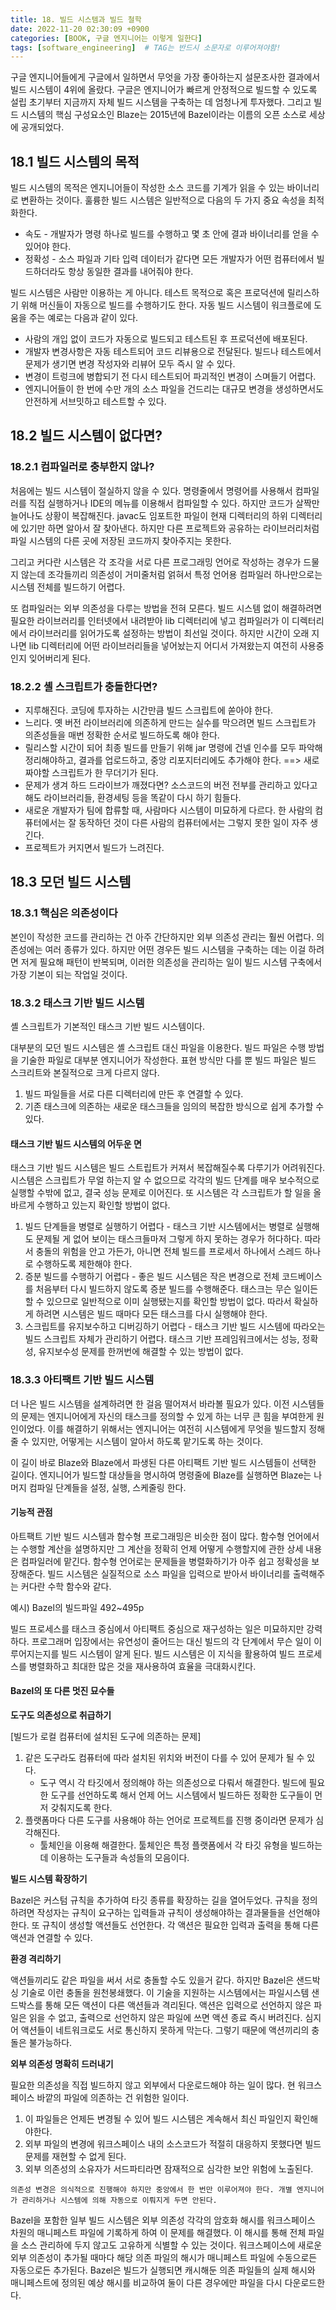 ```yaml
---
title: 18. 빌드 시스템과 빌드 철학
date: 2022-11-20 02:30:09 +0900
categories: [BOOK, 구글 엔지니어는 이렇게 일한다]
tags: [software_engineering]  # TAG는 반드시 소문자로 이루어져야함!
---
```


구글 엔지니어들에게 구글에서 일하면서 무엇을 가장 좋아하는지 설문조사한 결과에서 빌드 시스템이 4위에 올랐다. 구글은 엔지니어가 빠르게 안정적으로 빌드할 수 있도록 설립 초기부터 지금까지 자체 빌드 시스템을 구축하는 데 엄청나게 투자했다. 그리고 빌드 시스템의 핵심 구성요소인 Blaze는 2015년에 Bazel이라는 이름의 오픈 소스로 세상에 공개되었다.

## 18.1 빌드 시스템의 목적
빌드 시스템의 목적은 엔지니어들이 작성한 소스 코드를 기계가 읽을 수 있는 바이너리로 변환하는 것이다. 훌륭한 빌드 시스템은 일반적으로 다음의 두 가지 중요 속성을 최적화한다.
* 속도 - 개발자가 명령 하나로 빌드를 수행하고 몇 초 안에 결과 바이너리를 얻을 수 있어야 한다.
* 정확성 - 소스 파일과 기타 입력 데이터가 같다면 모든 개발자가 어떤 컴퓨터에서 빌드하더라도 항상 동일한 결과를 내어줘야 한다.

빌드 시스템은 사람만 이용하는 게 아니다. 테스트 목적으로 혹은 프로덕션에 릴리스하기 위해 머신들이 자동으로 빌드를 수행하기도 한다. 자동 빌드 시스템이 워크플로에 도움을 주는 예로는 다음과 같이 있다.
* 사람의 개입 없이 코드가 자동으로 빌드되고 테스트된 후 프로덕션에 배포된다.
* 개발자 변경사항은 자동 테스트되어 코드 리뷰용으로 전달된다. 빌드나 테스트에서 문제가 생기면 변경 작성자와 리뷰어 모두 즉시 알 수 있다.
* 변경이 트렁크에 병합되기 전 다시 테스트되어 파괴적인 변경이 스며들기 어렵다.
* 엔지니어들이 한 번에 수만 개의 소스 파일을 건드리는 대규모 변경을 생성하면서도 안전하게 서브밋하고 테스트할 수 있다.

## 18.2 빌드 시스템이 없다면?
### 18.2.1 컴파일러로 충부한지 않나?
처음에는 빌드 시스템이 절실하지 않을 수 있다. 명령줄에서 명령어를 사용해서 컴파일러를 직접 실행하거나 IDE의 메뉴를 이용해서 컴파일할 수 있다. 하지만 코드가 살짝만 늘어나도 상황이 복잡해진다. javac도 임포트한 파일이 현재 디렉터리의 하위 디렉터리에 있기만 하면 알아서 잘 찾아낸다. 하지만 다른 프로젝트와 공유하는 라이브러리처럼 파일 시스템의 다른 곳에 저장된 코드까지 찾아주지는 못한다.

그리고 커다란 시스템은 각 조각을 서로 다른 프로그래밍 언어로 작성하는 경우가 드물지 않는데 조각들끼리 의존성이 거미줄처럼 얽혀서 특정 언어용 컴파일러 하나만으로는 시스템 전체를 빌드하기 어렵다.

또 컴파일러는 외부 의존성을 다루는 방법을 전혀 모른다. 빌드 시스템 없이 해결하려면 필요한 라이브러리를 인터넷에서 내려받아 lib 디렉터리에 넣고 컴파일러가 이 디렉터리에서 라이브러리를 읽어가도록 설정하는 방법이 최선일 것이다. 하지만 시간이 오래 지나면 lib 디렉터리에 어떤 라이브러리들을 넣어놨는지 어디서 가져왔는지 여전히 사용중인지 잊어버리게 된다.

### 18.2.2 셸 스크립트가 충돌한다면?
* 지루해진다. 코딩에 투자하는 시간만큼 빌드 스크립트에 쏟아야 한다.
* 느리다. 옛 버전 라이브러리에 의존하게 만드는 실수를 막으려면 빌드 스크립트가 의존성들을 매번 정확한 순서로 빌드하도록 해야 한다.
* 릴리스할 시간이 되어 최종 빌드를 만들기 위해 jar 명령에 건넬 인수를 모두 파악해 정리해야하고, 결과를 업로드하고, 중앙 리포지터리에도 추가해야 한다. ==> 새로짜야할 스크립트가 한 무더기가 된다.
* 문제가 생겨 하드 드라이브가 깨졌다면? 소스코드의 버전 전부를 관리하고 있다고 해도 라이브러리들, 환경세팅 등을 똑같이 다시 하기 힘들다.
* 새로운 개발자가 팀에 합류할 때, 사람마다 시스템이 미묘하게 다르다. 한 사람의 컴퓨터에서는 잘 동작하던 것이 다른 사람의 컴퓨터에서는 그렇지 못한 일이 자주 생긴다.
* 프로젝트가 커지면서 빌드가 느려진다.

## 18.3 모던 빌드 시스템
### 18.3.1 핵심은 의존성이다
본인이 작성한 코드를 관리하는 건 아주 간단하지만 외부 의존성 관리는 훨씬 어렵다. 의존성에는 여러 종류가 있다. 하지만 어떤 경우든 빌드 시스템을 구축하는 데는 이걸 하려면 저게 필요해 패턴이 반복되며, 이러한 의존성을 관리하는 일이 빌드 시스템 구축에서 가장 기본이 되는 작업일 것이다.

### 18.3.2 태스크 기반 빌드 시스템
셸 스크립트가 기본적인 태스크 기반 빌드 시스템이다.

대부분의 모던 빌드 시스템은 셸 스크립트 대신 파일을 이용한다. 빌드 파일은 수행 방법을 기술한 파일로 대부분 엔지니어가 작성한다. 표현 방식만 다를 뿐 빌드 파일은 빌드 스크리트와 본질적으로 크게 다르지 않다.
1. 빌드 파일들을 서로 다른 디렉터리에 만든 후 연결할 수 있다.
2. 기존 태스크에 의존하는 새로운 태스크들을 임의의 복잡한 방식으로 쉽게 추가할 수 있다.

#### 태스크 기반 빌드 시스템의 어두운 면
태스크 기반 빌드 시스템은 빌드 스트립트가 커져서 복잡해질수록 다루기가 어려워진다. 시스템은 스크립트가 무얼 하는지 알 수 없으므로 각각의 빌드 단계를 매우 보수적으로 실행할 수밖에 없고, 결국 성능 문제로 이어진다. 또 시스템은 각 스크립트가 할 일을 올바르게 수행하고 있는지 확인할 방법이 없다.

1. 빌드 단계들을 병렬로 실행하기 어렵다 - 태스크 기반 시스템에서는 병렬로 실행해도 문제될 게 없어 보이는 태스크들마저 그렇게 하지 못하는 경우가 허다하다. 따라서 충돌의 위험을 안고 가든가, 아니면 전체 빌드를 프로세서 하나에서 스레드 하나로 수행하도록 제한해야 한다.
2. 증분 빌드를 수행하기 어렵다 - 좋은 빌드 시스템은 작은 변경으로 전체 코드베이스를 처음부터 다시 빌드하지 않도록 증분 빌드를 수행해준다. 태스크는 무슨 일이든 할 수 있으므로 일반적으로 이미 실행됐는지를 확인할 방법이 없다. 따라서 확실하게 하려면 시스템은 빌드 때마다 모든 태스크를 다시 실행해야 한다.
3. 스크립트를 유지보수하고 디버깅하기 어렵다 - 태스크 기반 빌드 시스템에 따라오는 빌드 스크립트 자체가 관리하기 어렵다. 태스크 기반 프레임워크에서는 성능, 정확성, 유지보수성 문제를 한꺼번에 해결할 수 있는 방법이 없다.

### 18.3.3 아티팩트 기반 빌드 시스템
더 나은 빌드 시스템을 설계하려면 한 걸음 떨어져서 바라볼 필요가 있다. 이전 시스템들의 문제는 엔지니어에게 자신의 태스크를 정의할 수 있게 하는 너무 큰 힘을 부여한게 원인이었다. 이를 해결하기 위해서는 엔지니어는 여전히 시스템에게 무엇을 빌드할지 정해줄 수 있지만, 어떻게는 시스템이 알아서 하도록 맡기도록 하는 것이다.

이 길이 바로 Blaze와 Blaze에서 파생된 다른 아티팩트 기반 빌드 시스템들이 선택한 길이다. 엔지니어가 빌드할 대상들을 명시하여 명령줄에 Blaze를 실행하면 Blaze는 나머지 컴파일 단계들을 설정, 실행, 스케줄링 한다.

#### 기능적 관점
아트팩트 기반 빌드 시스템과 함수형 프로그래밍은 비슷한 점이 많다. 함수형 언어에서는 수행할 계산을 설명하지만 그 계산을 정확히 언제 어떻게 수행할지에 관한 상세 내용은 컴파일러에 맡긴다. 함수형 언어로는 문제들을 병렬화하기가 아주 쉽고 정확성을 보장해준다. 빌드 시스템은 실질적으로 소스 파일을 입력으로 받아서 바이너리를 출력해주는 커다란 수학 함수와 같다.

예시) Bazel의 빌드파일 492~495p

빌드 프로세스를 태스크 중심에서 아티팩트 중심으로 재구성하는 일은 미묘하지만 강력하다. 프로그래머 입장에서는 유연성이 줄어드는 대신 빌드의 각 단계에서 무슨 일이 이루어지는지를 빌드 시스템이 알게 된다. 빌드 시스템은 이 지식을 활용하여 빌드 프로세스를 병렬화하고 최대한 많은 것을 재사용하여 효율을 극대화시킨다.

#### Bazel의 또 다른 멋진 묘수들
__도구도 의존성으로 취급하기__

[빌드가 로컬 컴퓨터에 설치된 도구에 의존하는 문제]
1. 같은 도구라도 컴퓨터에 따라 설치된 위치와 버전이 다를 수 있어 문제가 될 수 있다.
   * 도구 역시 각 타깃에서 정의해야 하는 의존성으로 다뤄서 해결한다. 빌드에 필요한 도구를 선언하도록 해서 언제 어느 시스템에서 빌드하든 정확한 도구들이 먼저 갖춰지도록 한다.
2. 플랫폼마다 다른 도구를 사용해야 하는 언어로 프로젝트를 진행 중이라면 문제가 심각해진다.
   * 툴체인을 이용해 해결한다. 툴체인은 특정 플랫폼에서 각 타깃 유형을 빌드하는 데 이용하는 도구들과 속성들의 모음이다.

__빌드 시스템 확장하기__

Bazel은 커스텀 규칙을 추가하여 타깃 종류를 확장하는 길을 열어두었다. 규칙을 정의하려면 작성자는 규칙이 요구하는 입력들과 규칙이 생성해야하는 결과물들을 선언해야 한다. 또 규칙이 생성할 액션들도 선언한다. 각 액션은 필요한 입력과 출력을 통해 다른 액션과 연결할 수 있다.

__환경 격리하기__

액션들끼리도 같은 파일을 써서 서로 충돌할 수도 있을거 같다. 하지만 Bazel은 샌드박싱 기술로 이런 충돌을 원천봉쇄했다. 이 기술을 지원하는 시스템에서는 파일시스템 샌드박스를 통해 모든 액션이 다른 액션들과 격리된다. 액션은 입력으로 선언하지 않은 파일은 읽을 수 없고, 출력으로 선언하지 않은 파일에 쓰면 액션 종료 즉시 버려진다. 심지어 액션들이 네트워크로도 서로 통신하지 못하게 막는다. 그렇기 때문에 액션끼리의 충돌은 불가능하다.

__외부 의존성 명확히 드러내기__

필요한 의존성을 직접 빌드하지 않고 외부에서 다운로드해야 하는 일이 많다. 현 워크스페이스 바깥의 파일에 의존하는 건 위험한 일이다.
1. 이 파일들은 언제든 변경될 수 있어 빌드 시스템은 계속해서 최신 파일인지 확인해야한다.
2. 외부 파일의 변경에 워크스페이스 내의 소스코드가 적절히 대응하지 못했다면 빌드 문제를 재현할 수 없게 된다.
3. 외부 의존성의 소유자가 서드파티라면 잠재적으로 심각한 보안 위험에 노출된다.

`의존성 변경은 의식적으로 진행해야 하지만 중앙에서 한 번만 이루어져야 한다. 개별 엔지니어가 관리하거나 시스템에 의해 자동으로 이뤄지게 두면 안된다.`

Bazel을 포함한 일부 빌드 시스템은 외부 의존성 각각의 암호화 해시를 워크스페이스 차원의 매니페스트 파일에 기록하게 하여 이 문제를 해결했다. 이 해시를 통해 전체 파일을 소스 관리하에 두지 않고도 고유하게 식별할 수 있는 것이다. 워크스페이스에 새로운 외부 의존성이 추가될 때마다 해당 의존 파일의 해시가 매니페스트 파일에 수동으로든 자동으로든 추가된다. Bazel은 빌드가 실행되면 캐시해둔 의존 파일들의 실제 해시와 매니페스트에 정의된 예상 해시를 비교하여 둘이 다른 경우에만 파일을 다시 다운로드한다.
